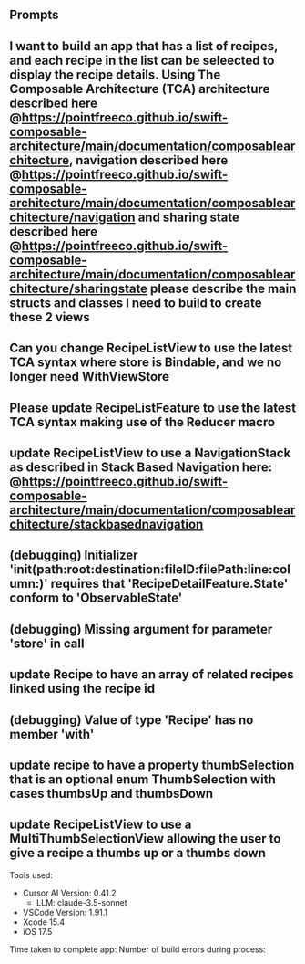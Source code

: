 Prompts
---
I want to build an app that has a list of recipes, and each recipe in the list can be seleected to display the recipe details. Using The Composable Architecture (TCA) architecture described here @https://pointfreeco.github.io/swift-composable-architecture/main/documentation/composablearchitecture, navigation described here @https://pointfreeco.github.io/swift-composable-architecture/main/documentation/composablearchitecture/navigation and sharing state described here @https://pointfreeco.github.io/swift-composable-architecture/main/documentation/composablearchitecture/sharingstate please describe the main structs and classes I need to build to create these 2 views
---
Can you change RecipeListView to use the latest TCA syntax where store is Bindable, and we no longer need WithViewStore
---
Please update RecipeListFeature to use the latest TCA syntax making use of the Reducer macro 
---
update RecipeListView to use a NavigationStack as described in Stack Based Navigation here: @https://pointfreeco.github.io/swift-composable-architecture/main/documentation/composablearchitecture/stackbasednavigation 
---
(debugging)
Initializer 'init(path:root:destination:fileID:filePath:line:column:)' requires that 'RecipeDetailFeature.State' conform to 'ObservableState'
---
(debugging)
Missing argument for parameter 'store' in call
---
update Recipe to have an array of related recipes linked using the recipe id
---
(debugging)
Value of type 'Recipe' has no member 'with'
---
update recipe to have a property thumbSelection that is an optional enum ThumbSelection with cases thumbsUp and thumbsDown
---
update RecipeListView to use a MultiThumbSelectionView allowing the user to give a recipe a thumbs up or a thumbs down
---


Tools used:
- Cursor AI Version: 0.41.2
  - LLM: claude-3.5-sonnet
- VSCode Version: 1.91.1
- Xcode 15.4
- iOS 17.5

Time taken to complete app: 
Number of build errors during process: 